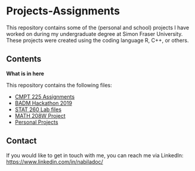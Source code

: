 # Projects-Assignments
This repository contains some of the (personal and school) projects I have worked on during my undergraduate degree at Simon Fraser University. These projects were created using the coding language R, C++, or others.

## Contents
**What is in here**

This repository contains the following files:
- [CMPT 225 Assignments](https://github.com/ndoctor4/Projects-Assignments/tree/master/CMPT%20225%20Assignments)
- [BADM Hackathon 2019](https://github.com/ndoctor4/Projects-Assignments/tree/master/2019%20BADM%20Hackathon)
- [STAT 260 Lab files](https://github.com/ndoctor4/Projects-Assignments/tree/master/STAT%20260%20R%20files)
- [MATH 208W Project](https://github.com/ndoctor4/Projects-Assignments/tree/master/MATH%20208W%20Project)
- [Personal Projects](https://github.com/ndoctor4/Projects-Assignments/tree/master/Personal%20Projects)

## Contact
If you would like to get in touch with me, you can reach me via LinkedIn: https://www.linkedin.com/in/nabiladoc/
